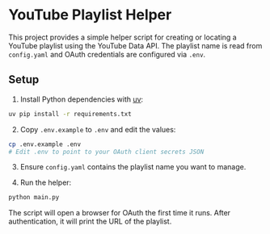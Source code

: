 # YouTube Playlist Helper

This project provides a simple helper script for creating or locating a
YouTube playlist using the YouTube Data API. The playlist name is read
from `config.yaml` and OAuth credentials are configured via `.env`.

## Setup

1. Install Python dependencies with [uv](https://github.com/astral-sh/uv):

```bash
uv pip install -r requirements.txt
```

2. Copy `.env.example` to `.env` and edit the values:

```bash
cp .env.example .env
# Edit .env to point to your OAuth client secrets JSON
```

3. Ensure `config.yaml` contains the playlist name you want to manage.

4. Run the helper:

```bash
python main.py
```

The script will open a browser for OAuth the first time it runs. After
authentication, it will print the URL of the playlist.
